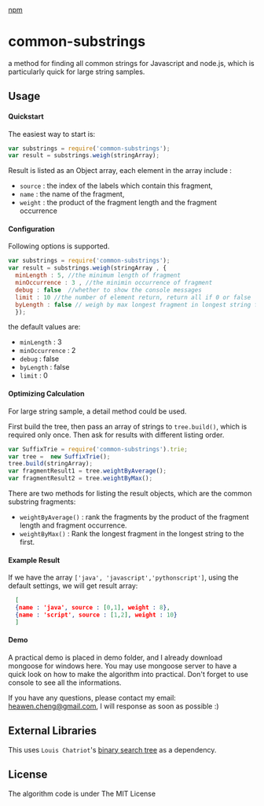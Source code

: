 <a href="https://www.npmjs.com/package/common-substrings">npm</a>

# common-substrings

a method for finding all common strings for Javascript and node.js, which is particularly quick for large string samples.

## Usage

#### Quickstart


The easiest way to start is:

```javascript
var substrings = require('common-substrings');
var result = substrings.weigh(stringArray);
```

Result is listed as an Object array, each element in the array include :
- `source` : the index of the labels which contain this fragment,
- `name` : the name of the fragment,
- `weight` : the product of the fragment length and the fragment occurrence

#### Configuration

Following options is supported.

```javascript
var substrings = require('common-substrings');
var result = substrings.weigh(stringArray , {
  minLength : 5, //the minimum length of fragment
  minOccurrence : 3 , //the minimin occurrence of fragment
  debug : false  //whether to show the console messages
  limit : 10 //the number of element return, return all if 0 or false
  byLength : false // weigh by max longest fragment in longest string first.
  });
```

the default values are:

- `minLength` : 3
- `minOccurrence` : 2
- `debug` : false
- `byLength` : false
- `limit` : 0

#### Optimizing Calculation

For large string sample, a detail method could be used.
 
First build the tree, then pass an array of strings to `tree.build()`, which is required only once. Then ask for results with different listing order.


```javascript
var SuffixTrie = require('common-substrings').trie;
var tree =  new SuffixTrie();
tree.build(stringArray);
var fragmentResult1 = tree.weightByAverage();
var fragmentResult2 = tree.weightByMax();
```

There are two methods for listing the result objects, which are the common substring fragments:
- `weightByAverage()` : rank the fragments by the product of the fragment length and fragment occurrence.
- `weightByMax()` : Rank the longest fragment in the longest string to the first.





#### Example Result
If we have the array `['java', 'javascript','pythonscript']`, using the default settings, we will get result array:

```json
  [
  {name : 'java', source : [0,1], weight : 8},
  {name : 'script', source : [1,2], weight : 10}
  ]
```

#### Demo
A practical demo is placed in demo folder, and I already download mongoose for windows here.
You may use mongoose server to have a quick look on how to make the algorithm into practical. Don't forget to use console to see all the informations.

If you have any questions, please contact my email: heawen.cheng@gmail.com, I will response as soon as possible :)

## External Libraries

This uses `Louis Chatriot`'s [binary search tree](https://github.com/louischatriot/node-binary-search-tree) as a dependency.

## License

The algorithm code is under The MIT License
